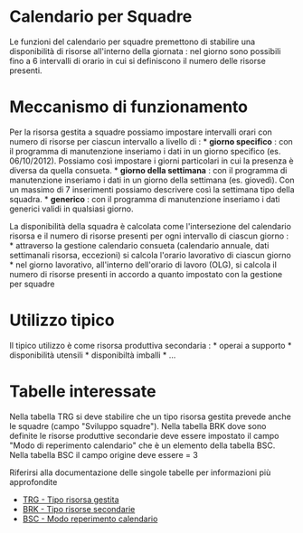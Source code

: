 # Calendario per Squadre
Le funzioni del calendario per squadre premettono di stabilire una disponibilità di risorse all'interno della giornata :  nel giorno sono possibili fino a 6 intervalli di orario in cui si definiscono il numero delle risorse presenti.

# Meccanismo di funzionamento
Per la risorsa gestita a squadre possiamo impostare intervalli orari con numero di risorse per ciascun intervallo a livello di : 
\* __giorno specifico__ :  con il programma di manutenzione inseriamo i dati in un giorno specifico (es. 06/10/2012). Possiamo così impostare i giorni particolari in cui la presenza è diversa da quella consueta.
\* __giorno della settimana__ :  con il programma di manutenzione inseriamo i dati in un giorno della settimana (es. giovedì). Con un massimo di 7 inserimenti possiamo descrivere così la settimana tipo della squadra.
\* __generico__ :  con il programma di manutenzione inseriamo i dati generici validi in qualsiasi giorno.

La disponibilità della squadra è calcolata come l'intersezione del calendario risorsa e il numero di risorse presenti per ogni intervallo di ciascun giorno : 
\* attraverso la gestione calendario consueta (calendario annuale, dati settimanali risorsa, eccezioni) si calcola l'orario lavorativo di ciascun giorno
\* nel giorno lavorativo, all'interno dell'orario di lavoro (OLG), si calcola il numero di risorse presenti in accordo a quanto impostato con la gestione per squadre

# Utilizzo tipico
Il tipico utilizzo è come risorsa produttiva secondaria : 
\* operai a supporto
\* disponibilità utensili
\* disponibiltà imballi
\* ...

# Tabelle interessate
Nella tabella TRG si deve stabilire che un tipo risorsa gestita prevede anche le squadre (campo "Sviluppo squadre").
Nella tabella BRK dove sono definite le risorse produttive secondarie deve essere impostato il campo "Modo di reperimento calendario" che è un elemento della tabella BSC.
Nella tabella BSC il campo origine deve essere = 3

Riferirsi alla documentazione delle singole tabelle per informazioni più approfondite

- [TRG - Tipo risorsa gestita](Sorgenti/OG/TA/TRG)
- [BRK - Tipo risorse secondarie](Sorgenti/OG/TA/BRK)
- [BSC - Modo reperimento calendario](Sorgenti/OG/TA/BSC)
